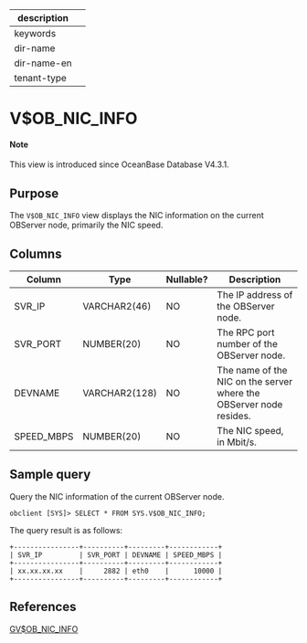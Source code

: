 |description||
|---|---|
|keywords||
|dir-name||
|dir-name-en||
|tenant-type||

# V$OB_NIC_INFO

<main id="notice" type='explain'>
<h4>Note</h4>
<p>This view is introduced since OceanBase Database V4.3.1. </p>
</main>

## Purpose

The `V$OB_NIC_INFO` view displays the NIC information on the current OBServer node, primarily the NIC speed. 

## Columns

| **Column** | **Type** | **Nullable?** | **Description** |
| ------------ | ------- | ------------------- | -------- |
| SVR_IP | VARCHAR2(46) | NO | The IP address of the OBServer node. |
| SVR_PORT | NUMBER(20) | NO | The RPC port number of the OBServer node. |
| DEVNAME | VARCHAR2(128) | NO | The name of the NIC on the server where the OBServer node resides. |
| SPEED_MBPS | NUMBER(20) | NO | The NIC speed, in Mbit/s. |

## Sample query

Query the NIC information of the current OBServer node. 

```shell
obclient [SYS]> SELECT * FROM SYS.V$OB_NIC_INFO;
```

The query result is as follows:

```shell
+----------------+----------+---------+------------+
| SVR_IP         | SVR_PORT | DEVNAME | SPEED_MBPS |
+----------------+----------+---------+------------+
| xx.xx.xx.xx    |     2882 | eth0    |      10000 |
+----------------+----------+---------+------------+
```

## References

[GV$OB_NIC_INFO](1950.gv-ob_nic_info-of-oracle-mode.md)